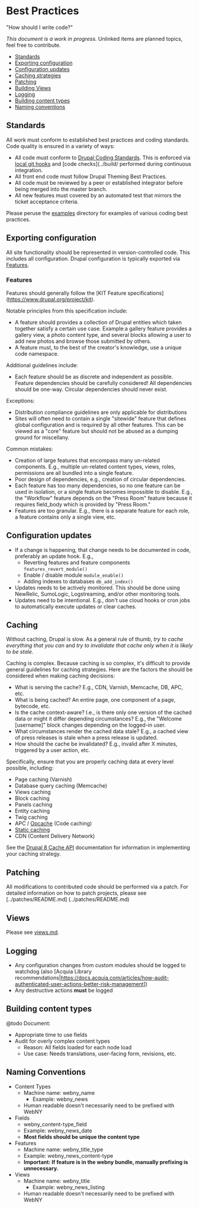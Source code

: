 # Best Practices

"How should I write code?"

_This document is a work in progress._ Unlinked items are planned topics, feel
 free to contribute.

* [Standards](#standards)
* [Exporting configuration](#exporting-config)
* [Configuration updates](#config-updates)
* [Caching strategies](#caching)
* [Patching](#patching)
* [Building Views](#views)
* [Logging](#logging)
* [Building content types](#content-types)
* [Naming conventions](#naming-conventions)

## <a name="standards"></a>Standards

All work must conform to established best practices and coding standards. Code 
quality is ensured in a variety of ways:

* All code must conform to [Drupal Coding Standards](https://www.drupal.org/coding-standards). 
  This is enforced via [local git hooks](../scripts/git-hooks/README.md) and [code checks](../build/ performed during continuous integration.
* All front end code must follow Drupal Theming Best Practices.
* All code must be reviewed by a peer or established integrator before being 
  merged into the master branch.
* All new features must covered by an automated test that mirrors the ticket 
  acceptance criteria.

Please peruse the [examples](examples) directory for examples of various coding 
best practices.

## <a name="exporting-config"></a>Exporting configuration

All site functionality should be represented in version-controlled code. This
includes all configuration. Drupal configuration is typically exported via 
[Features](https://www.drupal.org/project/features). 

### Features

Features should generally follow the [KIT Feature specifications]
(https://www.drupal.org/project/kit).

Notable principles from this specification include:

- A feature should provides a collection of Drupal entities which taken together
satisfy a certain use case. Example:a gallery feature provides a gallery view, a 
photo content type, and several blocks allowing a user to add new photos and 
browse those submitted by others.
- A feature must, to the best of the creator's knowledge, use a unique code
namespace.

Additional guidelines include:

* Each feature should be as discrete and independent as possible. Feature 
 dependencies should be carefully considered! All dependencies should be one-way.
 Circular dependencies should never exist.

Exceptions:

* Distribution compliance guidelines are only applicable for distributions
* Sites will often need to contain a single "sitewide" feature that defines 
 global configuration and is required by all other features. This can be viewed
 as a "core" feature but should not be abused as a dumping ground for 
 miscellany.

Common mistakes:

* Creation of large features that encompass many un-related components. E.g., 
 multiple un-related content types, views, roles, permissions are all bundled 
 into a single feature.
* Poor design of dependencies, e.g., creation of circular dependencies.
* Each feature has too many dependencies, so no one feature can be used in 
 isolation, or a single feature becomes impossible to disable. E.g., the 
"Workflow" feature depends on the "Press Room" feature because it requires 
 field_body which is provided by "Press Room."
* Features are too granular. E.g., there is a separate feature for each role, a
 feature contains only a single view, etc.

## <a name="config-updates"></a>Configuration updates

* If a change is happening, that change needs to be documented in code, 
  preferably an update hook. E.g.,
    * Reverting features and feature components `features_revert_module()`
    * Enable / disable module `module_enable()`
    * Adding indexes to databases `db_add_index()`
* Updates needs to be actively monitored. This should be done using NewRelic,
  SumoLogic, Logstreaming, and/or other monitoring tools.
* Updates need to be intentional. E.g., don't use cloud hooks or cron jobs to
  automatically execute updates or clear caches.

## <a name="caching"></a>Caching

Without caching, Drupal is slow. As a general rule of thumb, _try to cache 
everything that you can_ and _try to invalidate that cache only when it is likely
to be stale_. 

Caching is complex. Because caching is so complex, it's difficult to provide 
general guidelines for caching strategies. Here are the factors the should be 
considered when making caching decisions: 

* What is serving the cache? E.g., CDN, Varnish, Memcache, DB, APC, etc.
* What is being cached? An entire page, one component of a page, bytecode, etc.
* Is the cache context-aware? I.e., is there only one version of the cached data
or might it differ depending circumstances? E.g., the "Welcome [username]" block
changes depending on the logged-in user.
* What circumstances render the cached data stale? E.g., a cached view of press
releases is stale when a press release is updated.
* How should the cache be invalidated? E.g., invalid after X minutes, triggered 
by a user action, etc.

Specifically, ensure that you are properly caching data at every level possible,
including:

* Page caching (Varnish)
* Database query caching (Memcache)
* Views caching
* Block caching
* Panels caching
* Entity caching
* Twig caching
* APC / [Opcache](http://php.net/opcache) (Code caching)
* [Static caching](https://drupalwatchdog.com/volume-3/issue-2/drupal-static-caching)
* CDN (Content Delivery Network)

See the [Drupal 8 Cache API](https://www.drupal.org/developing/api/8/cache) 
documentation for information in implementing your caching strategy.

## <a name="patching"></a>Patching

All modifications to contributed code should be performed via a patch. For
detailed information on how to patch projects, please see [../patches/README.md]
(../patches/README.md)

## <a name="views"></a>Views

Please see [views.md](views.md).

## <a name="logging"></a>Logging

* Any configuration changes from custom modules should be logged to watchdog 
(also [Acquia Library recommendations|https://docs.acquia.com/articles/how-audit-authenticated-user-actions-better-risk-management])
* Any destructive actions **must** be logged


## <a name="content-types"></a>Building content types

@todo Document:
* Appropriate time to use fields
* Audit for overly complex content types
    * Reason: All fields loaded for each node load
    * Use case: Needs translations, user-facing form, revisions, etc.

## <a name="naming-conventions"></a>Naming Conventions
- Content Types
  - Machine name: webny_name
    - Example: webny_news
  - Human readable doesn't necessarily need to be prefixed with WebNY
- Fields
  - webny_content-type_field
  - Example: webny_news_date
  - **Most fields should be unique the content type**
- Features
  - Machine name: webny_title_type
  - Example: webny_news_content-type
  - **Important: If feature is in the webny bundle, manually prefixing is unnecessary.**
- Views
  - Machine name: webny_title
    - Example: webny_news_listing
  - Human readable doesn't necessarily need to be prefixed with WebNY

    
